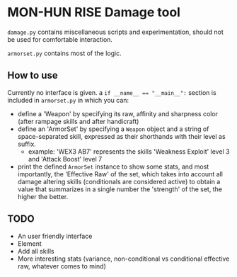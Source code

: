 # MON-HUN RISE Damage tool

`damage.py` contains miscellaneous scripts and experimentation, should not be used for comfortable interaction.

`armorset.py` contains most of the logic.

## How to use
Currently no interface is given. a `if __name__ == "__main__":` section is included in `armorset.py` in which you can:
- define a 'Weapon' by specifying its raw, affinity and sharpness color (after rampage skills and after handicraft)
- define an 'ArmorSet' by specifying a `Weapon` object and a string of space-separated skill, expressed as their shorthands with their level as suffix.
  - example: 'WEX3 AB7' represents the skills 'Weakness Exploit' level 3 and 'Attack Boost' level 7
- print the defined `ArmorSet` instance to show some stats, and most importantly, the 'Effective Raw' of the set, which takes into account all damage altering skills (conditionals are considered active) to obtain a value that summarizes in a single number the 'strength' of the set, the higher the better.

## TODO
- An user friendly interface
- Element
- Add all skills
- More interesting stats (variance, non-conditional vs conditional effective raw, whatever comes to mind)